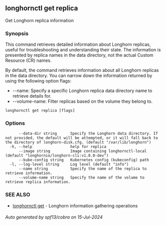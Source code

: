## longhornctl get replica

Get Longhorn replica information

### Synopsis

This command retrieves detailed information about Longhorn replicas, useful for troubleshooting and understanding their state.
The information is presented by replica names in the data directory, not the actual Custom Resource (CR) names.

By default, the command retrieves information about all Longhorn replicas in the data directory.
You can narrow down the information returned by using the following option flags:
- --name: Specify a specific Longhorn replica data directory name to retrieve details for.
- --volume-name: Filter replicas based on the volume they belong to.

```
longhornctl get replica [flags]
```

### Options

```
      --data-dir string      Specify the Longhorn data directory. If not provided, the default will be attempted, or it will fall back to the directory of longhorn-disk.cfg. (default "/var/lib/longhorn")
  -h, --help                 help for replica
      --image string         Image containing longhornctl-local (default "longhornio/longhorn-cli:v1.8.0-dev")
      --kube-config string   Kubernetes config (kubeconfig) path
  -l, --log-level string     Log level (default "info")
      --name string          Specify the name of the replica to retrieve information.
      --volume-name string   Specify the name of the volume to retrieve replica information.
```

### SEE ALSO

* [longhornctl get](longhornctl_get.md)	 - Longhorn information gathering operations

###### Auto generated by spf13/cobra on 15-Jul-2024
